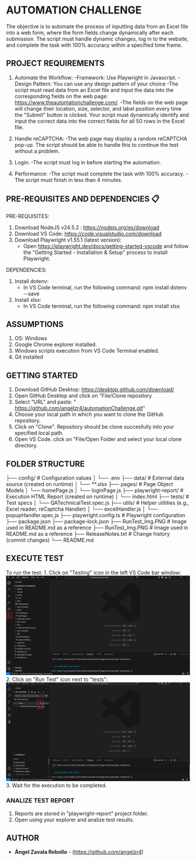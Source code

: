# AUTOMATION CHALLENGE

The objective is to automate the process of inputting data from an Excel file into a web form, where the form fields change dynamically after each submission. The script must handle dynamic changes, log in to the website, and complete the task with 100% accuracy within a specified time frame.


## PROJECT REQUIREMENTS
1. Automate the Workflow:
    -Framework: Use Playwright in Javascript.
    -Design Pattern: You can use any design pattern of your choice
    -The script must read data from an Excel file and input the data into the corresponding fields on the web page: https://www.theautomationchallenge.com/.
    -The fields on the web page will change their location, size, selector, and label position every time the "Submit" button is clicked. Your script must dynamically identify and input the correct data into the correct fields for all 50 rows in the Excel file.

2. Handle reCAPTCHA:
    -The web page may display a random reCAPTCHA pop-up. The script should be able to handle this to continue the test without a problem.

3. Login:
    -The script must log in before starting the automation.

4. Performance:
    -The script must complete the task with 100% accuracy.
    -The script must finish in less than 4 minutes.


## PRE-REQUISITES AND DEPENDENCIES 📋
PRE-REQUISITES:
1. Download NodeJS v24.5.2 : https://nodejs.org/es/download
2. Download VS Code: https://code.visualstudio.com/download
3. Download Playwright v1.55.1 (latest version):
    - Open https://playwright.dev/docs/getting-started-vscode and follow the "Getting Started - Installation & Setup" process to install Playwright.

DEPENDENCIES:
1. Install dotenv:
    - In VS Code terminal, run the following command: npm install dotenv --save
2. Install xlsx:
    - In VS Code terminal, run the following command:  npm install xlsx

## ASSUMPTIONS

1. OS: Windows
2. Google Chrome explorer installed.
3. Windows scripts execution from VS Code Terminal enabled.
4. Git installed


## GETTING STARTED

1. Download GitHub Desktop: https://desktop.github.com/download/
2. Open GitHub Desktop and click on "File/Clone repository
3. Select "URL" and paste: " https://github.com/angelzr4/automationChallenge.git"
4. Choose your local path in which you want to clone the GitHub repository.
5. Click on "Clone". Repository should be clone succesfully into your specified local path.
6. Open VS Code. click on "File/Open Folder and select your local clone directory.


## FOLDER STRUCTURE
├── config/                      # Configuration values
│   └── .env
├── data/                        # External data source (created on runtime)
│   └── **.xlsx
├── pages/                       # Page Object Models
│   └── homePage.js
│   └── loginPage.js
├── playwright-report/           # Execution HTML Report  (created on runtime)
│   └── index.html
├── tests/                       # Test specs
│   └── QATechnicalTest.spec.js
├── utils/                       # Helper utilities (e.g., Excel reader, reCaptcha Handler)
│   └── excelHandler.js
│   └── popupHandler.spec.js
├── playwright.config.ts         # Playwright configuration
├── package.json
├── package-lock.json
├── RunTest_Img.PNG              # Image used in README.md as a reference
├── RunTest_Img.PNG              # Image used in README.md as a reference
├── ReleaseNotes.txt             # Change history (commit changes)
└── README.md


## EXECUTE TEST

To run the test:
    1. Click on "Testing" icon in the left VS Code bar window: ![See image for reference](RunTest_Img.PNG)
    2. Click on "Run Test" icon next to "tests": ![See image for reference](RunTest_Img2.PNG)
    3. Wait for the execution to be completed.

### ANALIZE TEST REPORT

1. Reports are stored in "playwright-report" project folder.
2. Open using your explorer and analize test results.


## AUTHOR

* **Ángel Zavala Rebollo** - (https://github.com/angelzr4)
